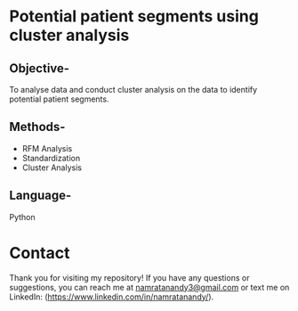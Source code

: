 # Potential patient segments using  cluster analysis

##  Objective-
To analyse data and conduct cluster analysis on the data to identify potential patient segments. 


## Methods-
- RFM Analysis
- Standardization
- Cluster Analysis


## Language-
Python

# Contact

Thank you for visiting my repository! If you have any questions or suggestions, you can reach me at namratanandy3@gmail.com or text me on LinkedIn: (https://www.linkedin.com/in/namratanandy/).
